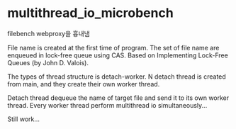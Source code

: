 # multithread_io_microbench
filebench webproxy을 흉내냄

File name is created at the first time of program.
The set of file name are enqueued in lock-free queue using CAS.
Based on Implementing Lock-Free Queues (by John D. Valois).

The types of thread structure is detach-worker.
N detach thread is created from main, and they create their own worker thread.

Detach thread dequeue the name of target file and send it to its own worker thread.
Every worker thread perform multithread io simultaneously...

Still work...
